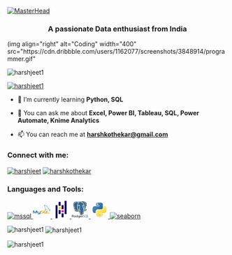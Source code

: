 [![MasterHead](https://github.com/harshjeet1/Resources/blob/main/PowerBIWorkbooks-210531-133702/Power%20BI%20Workbooks/r071wn9s.png?raw=true)](https://rishavchanda.io)


<h3 align="center">A passionate Data enthusiast from India</h3>
(img align="right" alt="Coding" width="400" src="https://cdn.dribbble.com/users/1162077/screenshots/3848914/programmer.gif"

<p align="left"> <img src="https://komarev.com/ghpvc/?username=harshjeet1&label=Profile%20views&color=0e75b6&style=flat" alt="harshjeet1" /> </p>

<p align="left"> <a href="https://github.com/ryo-ma/github-profile-trophy"><img src="https://github-profile-trophy.vercel.app/?username=harshjeet1" alt="harshjeet1" /></a> </p>

- 🌱 I’m currently learning **Python, SQL**

- 💬 You can ask me about **Excel, Power BI, Tableau, SQL, Power Automate, Knime Analytics**

- 📫 You can reach me at **harshkothekar@gmail.com**

<h3 align="left">Connect with me:</h3>
<p align="left">
<a href="https://linkedin.com/in/harshjeet" target="blank"><img align="center" src="https://raw.githubusercontent.com/rahuldkjain/github-profile-readme-generator/master/src/images/icons/Social/linked-in-alt.svg" alt="harshjeet" height="30" width="40" /></a>
<a href="https://www.hackerrank.com/harshkothekar" target="blank"><img align="center" src="https://raw.githubusercontent.com/rahuldkjain/github-profile-readme-generator/master/src/images/icons/Social/hackerrank.svg" alt="harshkothekar" height="30" width="40" /></a>
</p>

<h3 align="left">Languages and Tools:</h3>
<p align="left"> <a href="https://www.microsoft.com/en-us/sql-server" target="_blank" rel="noreferrer"> <img src="https://www.svgrepo.com/show/303229/microsoft-sql-server-logo.svg" alt="mssql" width="40" height="40"/> </a> <a href="https://www.mysql.com/" target="_blank" rel="noreferrer"> <img src="https://raw.githubusercontent.com/devicons/devicon/master/icons/mysql/mysql-original-wordmark.svg" alt="mysql" width="40" height="40"/> </a> <a href="https://pandas.pydata.org/" target="_blank" rel="noreferrer"> <img src="https://raw.githubusercontent.com/devicons/devicon/2ae2a900d2f041da66e950e4d48052658d850630/icons/pandas/pandas-original.svg" alt="pandas" width="40" height="40"/> </a> <a href="https://www.postgresql.org" target="_blank" rel="noreferrer"> <img src="https://raw.githubusercontent.com/devicons/devicon/master/icons/postgresql/postgresql-original-wordmark.svg" alt="postgresql" width="40" height="40"/> </a> <a href="https://www.python.org" target="_blank" rel="noreferrer"> <img src="https://raw.githubusercontent.com/devicons/devicon/master/icons/python/python-original.svg" alt="python" width="40" height="40"/> </a> <a href="https://seaborn.pydata.org/" target="_blank" rel="noreferrer"> <img src="https://seaborn.pydata.org/_images/logo-mark-lightbg.svg" alt="seaborn" width="40" height="40"/> </a> </p>

<p><img align="left" src="https://github-readme-stats.vercel.app/api/top-langs?username=harshjeet1&show_icons=true&locale=en&layout=compact" alt="harshjeet1" /></p>

<p>&nbsp;<img align="center" src="https://github-readme-stats.vercel.app/api?username=harshjeet1&show_icons=true&locale=en" alt="harshjeet1" /></p>

<p><img align="center" src="https://github-readme-streak-stats.herokuapp.com/?user=harshjeet1&" alt="harshjeet1" /></p>
